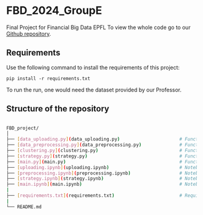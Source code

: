 # FBD_2024_GroupE
Final Project for Financial Big Data EPFL
To view the whole code go to our [Github repository](https://github.com/PH-14/FBD_2024_GroupE).

## Requirements

Use the following command to install the requirements of this project:

```
pip install -r requirements.txt
```

To run the run, one would need the dataset provided by our Professor. 

## Structure of the repository 

```bash

FBD_project/
│
├── [data_uploading.py](data_uploading.py)                      # Functions to explore the provided data & upload
├── [data_preprocessing.py](data_preprocessing.py)              # Functions to clean our chosen period data 
├── [clustering.py](clustering.py)                              # Functions to further clean the data for pre-processing
├── [strategy.py](strategy.py)                                  # Functions to implement the clustering and the strategies
├── [main.py](main.py)                                          # Functions to run all our analysis and results
├── [uploading.ipynb](uploading.ipynb)                          # Notebook to explore the yearly data provided by the prof & upload
├── [preprocessing.ipynb](preprocessing.ipynb)                  # Notebook to do the preprocessing of the data for the chosen period
├── [strategy.ipynb](strategy.ipynb)                            # Notebook to compute and observe the results of multiple portfolio strategies
├── [main.ipynb](main.ipynb)                                    # Notebook containing all our analysis and results
|
├── [requirements.txt](requirements.txt)                        # Requirement files
|
└── README.md

```